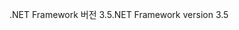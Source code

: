 <span data-ttu-id="d5a7f-101">.NET Framework 버전 3.5</span><span class="sxs-lookup"><span data-stu-id="d5a7f-101">.NET Framework version 3.5</span></span>